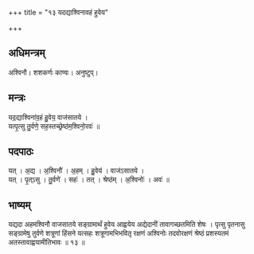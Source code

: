 +++
title = "१३ यदद्याश्विनावहं हुवेय"

+++
## अधिमन्त्रम्
अश्विनौ। शशकर्णः काण्वः। अनुष्टुप्।

## मन्त्रः
यद॒द्याश्विना॑व॒हं हु॒वेय॒ वाज॑सातये ।  
यत्पृ॒त्सु तु॒र्वणे॒ सह॒स्तच्छ्रेष्ठ॑म॒श्विनो॒रवः॑ ॥

## पदपाठः
यत् । अ॒द्य । अ॒श्विनौ॑ । अ॒हम् । हु॒वेय॑ । वाज॑ऽसातये ।  
यत् । पृ॒त्ऽसु । तु॒र्वणे॑ । सहः॑ । तत् । श्रेष्ठ॑म् । अ॒श्विनोः॑ । अवः॑ ॥

## भाष्यम्
यद्यदा अहमश्विनौ वाजसातये सङ्ग्रामार्थं हुवेय आह्वयेय अद्येदानीं तावागच्छतमिति शेषः । पृत्सु पृतनासु सङ्ग्रामेषु तुर्वणे शत्रूणां हिंसने यत्सहः शत्रूणामभिभवितृ रक्षणं अश्विनोः तदवोरक्षणं श्रेष्ठं प्रशस्यतमं अतस्तावाह्वयामीतिभावः ॥ १३ ॥
